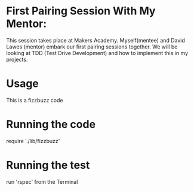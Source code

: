# First Pairing Session With My Mentor:

This session takes place at Makers Academy.
Myself(mentee) and David Lawes (mentor) embark our first pairing sessions together.
We will be looking at TDD (Test Drive Development) and how to implement this in my projects.


# Usage
This is a fizzbuzz code


# Running the code
require './lib/fizzbuzz'


# Running the test
run 'rspec' from the Terminal
